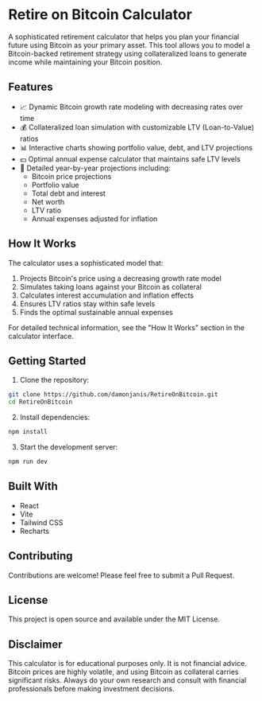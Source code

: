# Retire on Bitcoin Calculator

A sophisticated retirement calculator that helps you plan your financial future using Bitcoin as your primary asset. This tool allows you to model a Bitcoin-backed retirement strategy using collateralized loans to generate income while maintaining your Bitcoin position.

## Features

- 📈 Dynamic Bitcoin growth rate modeling with decreasing rates over time
- 💰 Collateralized loan simulation with customizable LTV (Loan-to-Value) ratios
- 📊 Interactive charts showing portfolio value, debt, and LTV projections
- 💵 Optimal annual expense calculator that maintains safe LTV levels
- 📝 Detailed year-by-year projections including:
  - Bitcoin price projections
  - Portfolio value
  - Total debt and interest
  - Net worth
  - LTV ratio
  - Annual expenses adjusted for inflation

## How It Works

The calculator uses a sophisticated model that:
1. Projects Bitcoin's price using a decreasing growth rate model
2. Simulates taking loans against your Bitcoin as collateral
3. Calculates interest accumulation and inflation effects
4. Ensures LTV ratios stay within safe levels
5. Finds the optimal sustainable annual expenses

For detailed technical information, see the "How It Works" section in the calculator interface.

## Getting Started

1. Clone the repository:
```bash
git clone https://github.com/damonjanis/RetireOnBitcoin.git
cd RetireOnBitcoin
```

2. Install dependencies:
```bash
npm install
```

3. Start the development server:
```bash
npm run dev
```

## Built With

- React
- Vite
- Tailwind CSS
- Recharts

## Contributing

Contributions are welcome! Please feel free to submit a Pull Request.

## License

This project is open source and available under the MIT License.

## Disclaimer

This calculator is for educational purposes only. It is not financial advice. Bitcoin prices are highly volatile, and using Bitcoin as collateral carries significant risks. Always do your own research and consult with financial professionals before making investment decisions.

